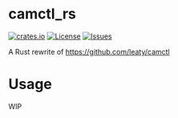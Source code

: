 # camctl_rs
[![crates.io](https://img.shields.io/crates/v/camctl_rs.svg)](https://crates.io/crates/camctl_rs)
[![License](https://img.shields.io/github/license/Dhs92/camctl_rs.svg)](LICENSE.txt)
[![Issues](https://img.shields.io/github/issues/Dhs92/camctl_rs.svg)](https://github.com/Dhs92/camctl_rs/issues)

A Rust rewrite of https://github.com/leaty/camctl

# Usage
WIP
